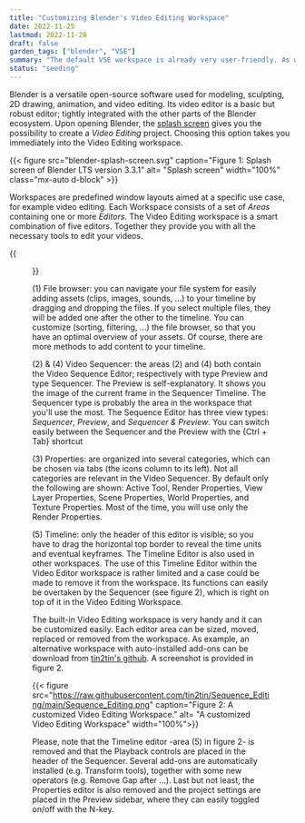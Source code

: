 ```yaml
---
title: "Customizing Blender's Video Editing Workspace"
date: 2022-11-25
lastmod: 2022-11-28
draft: false
garden_tags: ["blender", "VSE"]
summary: "The default VSE workspace is already very user-friendly. As with most Blender components, you can heavily customize the UI."
status: "seeding"
---
```


Blender is a versatile open-source software used for modeling, sculpting, 2D drawing, animation, and video editing. Its video editor is a basic but robust editor; tightly integrated with the other parts of the Blender ecosystem. Upon opening Blender, the [splash screen](https://docs.blender.org/manual/en/dev/interface/window_system/splash.html) gives you the possibility to create a *Video Editing* project. Choosing this option takes you immediately into the Video Editing workspace.

{{< figure src="blender-splash-screen.svg" caption="Figure 1: Splash screen of Blender LTS version 3.3.1" alt= "Splash screen" width="100%" class="mx-auto d-block" >}}

Workspaces are predefined window layouts aimed at a specific use case, for example video editing. Each Workspace consists of a set of *Areas* containing one or more *Editors*. The Video Editing workspace is a smart combination of five editors. Together they provide you with all the necessary tools to edit your videos.

{{<figure src="_video-editing-workspace.svg" caption="Figure 1: Default Video Editing workspace  with 5 editors" alt= "Video Editing workspace" width="100%">}}

(1) File browser: you can navigate your file system for easily adding assets (clips, images, sounds, ...) to your timeline by dragging and dropping the files. If you select multiple files, they will be added one after the other to the timeline. You can customize (sorting, filtering, ...) the file browser, so that you have an optimal overview of your assets. Of course, there are more methods to add content to your timeline.

(2) & (4) Video Sequencer: the areas (2) and (4) both contain the Video Sequence Editor; respectively with type Preview and type Sequencer. The Preview is self-explanatory. It shows you the image of the current frame in the Sequencer Timeline. The Sequencer type is probably the area in the workspace that you'll use the most. The Sequence Editor has three view types: *Sequencer*, *Preview*, and *Sequencer & Preview*. You can switch easily between the Sequencer and the Preview with the {Ctrl + Tab} shortcut

(3) Properties: are organized into several categories, which can be chosen via tabs (the icons column to its left). Not all categories are relevant in the Video Sequencer. By default only the following are shown: Active Tool, Render Properties, View Layer Properties, Scene Properties, World Properties, and Texture Properties. Most of the time, you will use only the Render Properties.

(5) Timeline: only the header of this editor is visible; so you have to drag the horizontal top border to reveal the time units and eventual keyframes. The Timeline Editor is also used in other workspaces. The use of this Timeline Editor within the Video Editor workspace is rather limited and a case could be made to remove it from the workspace. Its functions can easily be overtaken by the Sequencer (see figure 2), which is right on top of it in the Video Editing Workspace.

The built-in Video Editing workspace is very handy and it can be customized easily. Each editor area can be sized, moved, replaced or removed from the workspace. As example, an alternative workspace with auto-installed add-ons can be download from [tin2tin's github](https://github.com/tin2tin/Sequence_Editing>). A screenshot is provided in figure 2.

{{< figure src="https://raw.githubusercontent.com/tin2tin/Sequence_Editing/main/Sequence_Editing.png" caption="Figure 2: A customized Video Editing Workspace." alt= "A customized Video Editing Workspace" width="100%">}}

Please, note that the Timeline editor -area (5) in figure 2- is removed and that the Playback controls are placed in the header of the Sequencer. Several add-ons are automatically installed (e.g. Transform tools), together with some new operators (e.g. Remove Gap after ...). Last but not least, the Properties editor is also removed and the project settings are placed in the Preview sidebar, where they can easily toggled on/off with the N-key.

